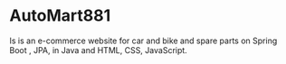 # AutoMart881
Is is an e-commerce website for car and bike and spare parts on Spring Boot , JPA, in Java and HTML, CSS, JavaScript.
